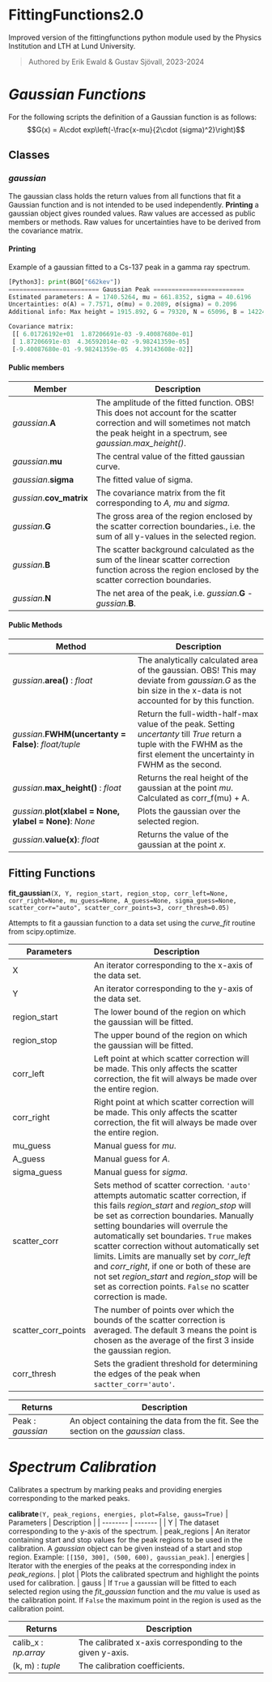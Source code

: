 # FittingFunctions2.0
Improved version of the fittingfunctions python module used by the Physics Institution and LTH at Lund University.

>Authored by Erik Ewald & Gustav Sjövall, 2023-2024


# ___Gaussian Functions___
For the following scripts the definition of a Gaussian function is as follows:
$$G(x) = A\cdot exp\left(-\frac{x-mu}{2\cdot (sigma)^2}\right)$$
## Classes
### *gaussian*
The gaussian class holds the return values from all functions that fit a Gaussian function and is not intended to be used independently. **Printing** a gaussian object gives rounded values. Raw values are accessed as public members or methods. Raw values for uncertainties have to be derived from the covariance matrix.

#### Printing
Example of a gaussian fitted to a Cs-137 peak in a gamma ray spectrum.

```py
[Python3]: print(BGO["662kev"])
========================= Gaussian Peak =========================
Estimated parameters: A = 1740.5264, mu = 661.8352, sigma = 40.6196
Uncertainties: σ(A) = 7.7571, σ(mu) = 0.2089, σ(sigma) = 0.2096
Additional info: Max height = 1915.892, G = 79320, N = 65096, B = 14224

Covariance matrix: 
 [[ 6.01726192e+01  1.87206691e-03 -9.40087680e-01]
 [ 1.87206691e-03  4.36592014e-02 -9.98241359e-05]
 [-9.40087680e-01 -9.98241359e-05  4.39143608e-02]]
```


#### Public members

| Member   | Description |
| -------- | ------- |
| *gaussian*.**A**    | The amplitude of the fitted function. OBS! This does not account for the scatter correction and will sometimes not match the peak height in a spectrum, see *gaussian.max_height()*. |
| *gaussian*.**mu** | The central value of the fitted gaussian curve.    |
| *gaussian*.**sigma**   | The fitted value of sigma.    |
| *gussian*.**cov_matrix** | The covariance matrix from the fit corresponding to *A, mu* and *sigma*.
| *gussian*.**G**  | The gross area of the region enclosed by the scatter correction boundaries., i.e. the sum of all y-values in the selected region.
| *gussian*.**B** | The scatter background calculated as the sum of the linear scatter correction function across the region enclosed by the scatter correction boundaries.
| *gussian*.**N** | The net area of the peak, i.e.  *gussian*.**G** - *gussian*.**B**.

#### Public Methods
| Method   | Description |
| -------- | ------- |
| *gussian*.**area()** : *float*| The analytically calculated area of the gaussian. OBS! This may deviate from *gaussian.G* as the bin size in the x-data is not accounted for by this function.
|*gussian*.**FWHM(uncertanty = False)**: *float/tuple* | Return the full-width-half-max value of the peak. Setting *uncertanty* till *True* return a tuple with the FWHM as the first element the uncertainty in FWHM as the second. 
| *gussian*.**max_height()** : *float*| Returns the real height of the gaussian at the point *mu*. Calculated as corr_f(mu) + A. | 
|*gussian*.**plot(xlabel = None, ylabel = None)**: *None* | Plots the gaussian over the selected region.
|*gussian*.**value(x)**: *float* | Returns the value of the gaussian at the point *x*.

## Fitting Functions

**fit_gaussian**```(X, Y, region_start, region_stop,
                 corr_left=None, corr_right=None,
                 mu_guess=None, A_guess=None, sigma_guess=None,
                 scatter_corr="auto", scatter_corr_points=3, corr_thresh=0.05)```

Attempts to fit a gaussian function to a data set using the *curve_fit* routine from scipy.optimize.

| Parameters   | Description |
| -------- | ------- |
| X | An iterator corresponding to the x-axis of the data set.|
| Y | An iterator corresponding to the y-axis of the data set.|
|region_start| The lower bound of the region on which the gaussian will be fitted.|
|region_stop| The upper bound of the region on which the gaussian will be fitted.|
|corr_left| Left point at which scatter correction will be made. This only affects the scatter correction, the fit will always be made over the entire region. |
|corr_right| Right point at which scatter correction will be made. This only affects the scatter correction, the fit will always be made over the entire region. |
| mu_guess| Manual guess for *mu*.
| A_guess| Manual guess for *A*.
| sigma_guess| Manual guess for *sigma*.|
|scatter_corr| Sets method of scatter correction. ```'auto'``` attempts automatic scatter correction, if this fails *region_start* and *region_stop* will be set as correction boundaries. Manually setting  boundaries will overrule the automatically set boundaries. ```True``` makes scatter correction without automatically set limits. Limits are manually set by *corr_left* and *corr_right*, if one or both of these are not set *region_start* and *region_stop* will be set as correction points. ```False``` no scatter correction is made.
| scatter_corr_points | The number of points over which the bounds of the scatter correction is averaged. The default 3 means the point is chosen as the average of the first 3 inside the gaussian region.| 
| corr_thresh | Sets the gradient threshold for determining the edges of the peak when ```sactter_corr='auto'```.

| Returns   | Description |
| -------- | ------- |
| Peak : *gaussian* | An object containing the data from the fit. See the section on the *gaussian* class.


# ___Spectrum Calibration___
Calibrates a spectrum by marking peaks and providing energies corresponding to the marked peaks. 

**calibrate**```(Y, peak_regions, energies, plot=False, gauss=True)```
| Parameters  | Description |
| -------- | ------- |
| Y | The dataset corresponding to the y-axis of the spectrum.
| peak_regions | An iterator containing start and stop values for the peak regions to be used in the calibration. A *gaussian* object can be given instead of a start and stop region. Example: ```[[150, 300], (500, 600), gaussian_peak]```.
| energies | Iterator with the energies of the peaks at the corresponding index in *peak_regions*.
| plot | Plots the calibrated spectrum and highlight the points used for calibration.
| gauss | If ```True``` a gaussian will be fitted to each selected region using the *fit_gaussian* function and the *mu* value is used as the calibration point. If ```False``` the maximum point in the region is used as the calibration point.

| Returns   | Description |
| -------- | ------- |
| calib_x : *np.array* | The calibrated x-axis corresponding to the given y-axis.
| (k, m) : *tuple* | The calibration coefficients.
